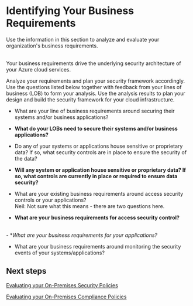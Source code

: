 # Identifying Your Business Requirements

Use the information in this section to analyze and evaluate your organization's business requirements.  
  

Your business requirements drive the underlying security architecture of your Azure cloud services. 

Analyze your requirements and plan your security framework accordingly. Use the questions listed below together with feedback from your lines of business (LOB) to form your analysis. Use the analysis results to plan your design and build the security framework for your cloud infrastructure.


- What are your line of business requirements around securing their systems and/or business applications? <br />
- **What do your LOBs need to secure their systems and/or business applications?**

- Do any of your systems or applications house sensitive or proprietary data? If so, what security controls are in place to ensure the security of the data?<br /> 
- **Will any system or application house sensitive or proprietary data? If so, what controls are currently in place or required to ensure data security?**

- What are your existing business requirements around access security controls or your applications? 
<br /> Neil: Not sure what this means - there are two questions here.
- **What are your business requirements for access security control?**

<br />- **What are your business requirements for your applications?*


- What are your business requirements around monitoring the security events of your systems/applications? 






 


## Next steps 

[Evaluating your On-Premises Security Policies](https://github.com/nmcgregor/Azure-Security/blob/master/1.1-Evaluating-your-On-Premise-Security-Policies.md)



 

[Evaluating your On-Premises Compliance Policies](https://github.com/nmcgregor/Azure-Security/blob/master/1.2-Evaluating-your-On-Premise-Compliance-Policies.md)

